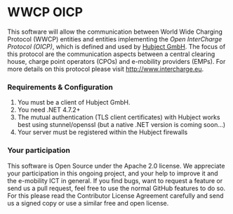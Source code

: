 WWCP OICP
=========

This software will allow the communication between World Wide Charging Protocol
(WWCP) entities and entities implementing the _Open InterCharge Protocol (OICP)_,
which is defined and used by [Hubject GmbH](http://www.hubject.com). The focus
of this protocol are the communication aspects between a central clearing house,
charge point operators (CPOs) and e-mobility providers (EMPs). For more details
on this protocol please visit http://www.intercharge.eu.

### Requirements & Configuration

1. You must be a client of Hubject GmbH.
2. You need .NET 4.7.2+
3. The mutual authentication (TLS client certificates) with Hubject works best using stunnel/openssl (but a native .NET version is coming soon...)
4. Your server must be registered within the Hubject firewalls

### Your participation

This software is Open Source under the Apache 2.0 license. We appreciate
your participation in this ongoing project, and your help to improve it
and the e-mobility ICT in general. If you find bugs, want to request a
feature or send us a pull request, feel free to use the normal GitHub
features to do so. For this please read the Contributor License Agreement
carefully and send us a signed copy or use a similar free and open license.
